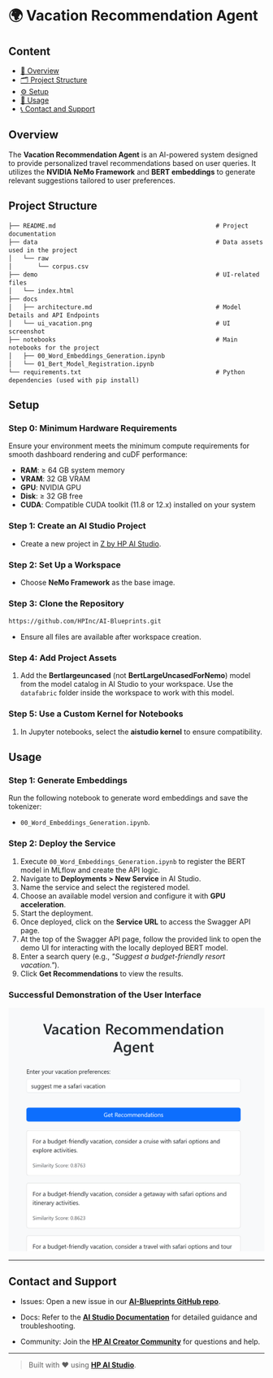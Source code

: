 # 🌍 Vacation Recommendation Agent  

## Content  
* [🧠 Overview](#overview)
* [🗂 Project Structure](#project-structure)
* [⚙️ Setup](#setup)
* [🚀 Usage](#usage)
* [📞 Contact and Support](#contact-and-support)

## Overview  
The **Vacation Recommendation Agent** is an AI-powered system designed to provide personalized travel recommendations based on user queries. It utilizes the **NVIDIA NeMo Framework** and **BERT embeddings** to generate relevant suggestions tailored to user preferences.  

## Project Structure  
```
├── README.md                                            # Project documentation
├── data                                                 # Data assets used in the project
│   └── raw
│       └── corpus.csv
├── demo                                                 # UI-related files
│   └── index.html
├── docs
│   ├── architecture.md                                  # Model Details and API Endpoints
│   └── ui_vacation.png                                  # UI screenshot
├── notebooks                                            # Main notebooks for the project
│   ├── 00_Word_Embeddings_Generation.ipynb
│   └── 01_Bert_Model_Registration.ipynb
└── requirements.txt                                     # Python dependencies (used with pip install)
```  

## Setup 

### Step 0: Minimum Hardware Requirements

Ensure your environment meets the minimum compute requirements for smooth dashboard rendering and cuDF performance:

- **RAM**: ≥ 64 GB system memory  
- **VRAM**: 32 GB VRAM  
- **GPU**: NVIDIA GPU
- **Disk**: ≥ 32 GB free
- **CUDA**: Compatible CUDA toolkit (11.8 or 12.x) installed on your system

### Step 1: Create an AI Studio Project

- Create a new project in [Z by HP AI Studio](https://zdocs.datascience.hp.com/docs/aistudio/overview).

### Step 2: Set Up a Workspace 
- Choose **NeMo Framework** as the base image.    

### Step 3: Clone the Repository

```bash
https://github.com/HPInc/AI-Blueprints.git
```

- Ensure all files are available after workspace creation.

### Step 4: Add Project Assets  
1. Add the **Bertlargeuncased** (not **BertLargeUncasedForNemo**) model from the model catalog in AI Studio to your workspace. Use the `datafabric` folder inside the workspace to work with this model.

### Step 5: Use a Custom Kernel for Notebooks  
1. In Jupyter notebooks, select the **aistudio kernel** to ensure compatibility.

## Usage 

### Step 1: Generate Embeddings  
Run the following notebook to generate word embeddings and save the tokenizer:  
- `00_Word_Embeddings_Generation.ipynb`.  


### Step 2: Deploy the Service  
1. Execute `00_Word_Embeddings_Generation.ipynb` to register the BERT model in MLflow and create the API logic.  
2. Navigate to **Deployments > New Service** in AI Studio.  
3. Name the service and select the registered model.  
4. Choose an available model version and configure it with **GPU acceleration**.  
5. Start the deployment.  
6. Once deployed, click on the **Service URL** to access the Swagger API page.  
7. At the top of the Swagger API page, follow the provided link to open the demo UI for interacting with the locally deployed BERT model.  
8. Enter a search query (e.g., *"Suggest a budget-friendly resort vacation."*).  
9. Click **Get Recommendations** to view the results.  

### Successful Demonstration of the User Interface  

![Vacation Recommendation Demo UI](docs/ui_vacation.png)  

---

## Contact and Support 

- Issues: Open a new issue in our [**AI-Blueprints GitHub repo**](https://github.com/HPInc/AI-Blueprints).

- Docs: Refer to the **[AI Studio Documentation](https://zdocs.datascience.hp.com/docs/aistudio/overview)** for detailed guidance and troubleshooting. 

- Community: Join the [**HP AI Creator Community**](https://community.datascience.hp.com/) for questions and help.

---

> Built with ❤️ using [**HP AI Studio**](https://www.hp.com/us-en/workstations/ai-studio.html).
